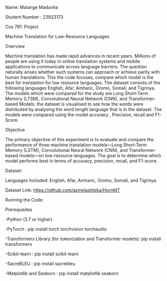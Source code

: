 Name: Malange Maduvha

Student Number : 23923173 

Cos 781: Project

 Machine Translation for Low-Resource Languages
 
 Overview 

Machine translation has made rapid advances in recent years. Millions of people are using it today in online translation systems and mobile applications to communicate across language barriers. The question naturally arises whether such systems can approach or achieve parity with human translations. This the code  focuses, compare which model is the best for translation for low resource languages. The dataset consists of the following languages English, Afar, Amharic, Oromo, Somali, and Tigrinya. The models which were compared for the study are Long Short-Term Memory (LTSM), Convolutional Neural Network (CNN), and Transformer-based Models. the dataset is visualised to see how the words were distributed  by analysing the word length language that is in the dataset. The models were compared using the model accuracy , Precision, recall and F1-Score.  


Objective


The primary objective of this experiment is to evaluate and compare the performance of three machine translation models—Long Short-Term Memory (LSTM), Convolutional Neural Network (CNN), and Transformer-based models—on low-resource languages. The goal is to determine which model performs best in terms of accuracy, precision, recall, and F1-score.


Dataset: 

Languages Included: English, Afar, Amharic, Oromo, Somali, and Tigrinya.

Dataset Link: https://github.com/asmelashteka/HornMT



Running the Code: 

Prerequisites

-Python (3.7 or higher)

-PyTorch : pip install torch torchvision torchaudio

-Transformers Library (for tokenization and Transformer models): pip install transformers

-Scikit-learn  : pip install scikit-learn

-SacreBLEU : pip install sacrebleu

-Matplotlib and Seaborn  : pip install matplotlib seaborn





